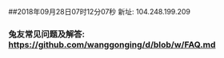 ##2018年09月28日07时12分07秒 新址: 104.248.199.209
### 兔友常见问题及解答: https://github.com/wanggonging/d/blob/w/FAQ.md
